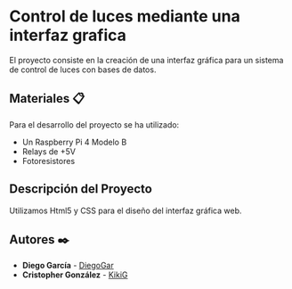 # Control de luces mediante una interfaz grafica

 El proyecto consiste en la creación de una interfaz gráfica para un sistema de control de luces con bases de datos.


## Materiales 📋

 Para el desarrollo del proyecto se ha utilizado:
* Un Raspberry Pi 4 Modelo B
* Relays de +5V
* Fotoresistores 

## Descripción del Proyecto

 Utilizamos Html5 y CSS para el diseño del interfaz gráfica web.

## Autores ✒️

* **Diego García** - [DiegoGar](https://github.com/diegogar95)
* **Cristopher González** - [KikiG](https://github.com/kikig1893)
